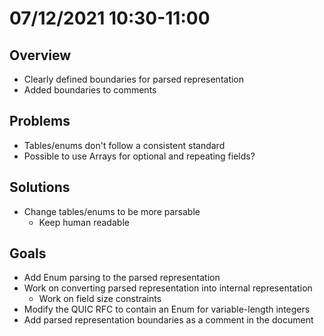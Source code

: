 # 07/12/2021 10:30-11:00

## Overview
- Clearly defined boundaries for parsed representation
- Added boundaries to comments

## Problems
- Tables/enums don't follow a consistent standard
- Possible to use Arrays for optional and repeating fields?

## Solutions
- Change tables/enums to be more parsable 
  - Keep human readable

## Goals
- Add Enum parsing to the parsed representation
- Work on converting parsed representation into internal representation
  - Work on field size constraints
- Modify the QUIC RFC to contain an Enum for variable-length integers
- Add parsed representation boundaries as a comment in the document